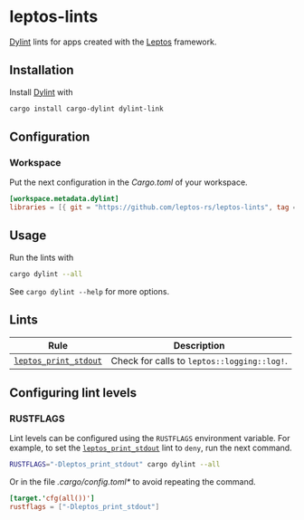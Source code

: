 # leptos-lints

[Dylint] lints for apps created with the [Leptos] framework.

## Installation

Install [Dylint] with

```sh
cargo install cargo-dylint dylint-link
```

## Configuration

### Workspace

Put the next configuration in the _Cargo.toml_ of your workspace.

```toml
[workspace.metadata.dylint]
libraries = [{ git = "https://github.com/leptos-rs/leptos-lints", tag = "v0.1.0" }]
```

## Usage

Run the lints with

```sh
cargo dylint --all
```

See `cargo dylint --help` for more options.

## Lints

| Rule                    | Description                                 |
| ----------------------- | ------------------------------------------- |
| [`leptos_print_stdout`] | Check for calls to `leptos::logging::log!`. |

[`leptos_print_stdout`]: https://github.com/leptos-rs/leptos-lints/tree/main/lints/leptos_print_stdout#readme

## Configuring lint levels

### RUSTFLAGS

Lint levels can be configured using the `RUSTFLAGS` environment variable. For
example, to set the [`leptos_print_stdout`] lint to `deny`, run the next command.

```sh
RUSTFLAGS="-Dleptos_print_stdout" cargo dylint --all
```

Or in the file _.cargo/config.toml*_ to avoid repeating the command.

```toml
[target.'cfg(all())']
rustflags = ["-Dleptos_print_stdout"]
```

[Dylint]: https://github.com/trailofbits/dylint
[Leptos]: https://leptos.dev
